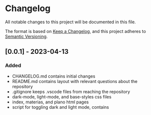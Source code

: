 # Changelog

All notable changes to this project will be documented in this file.

The format is based on [Keep a Changelog](https://keepachangelog.com/en/1.0.0/),
and this project adheres to [Semantic Versioning](https://semver.org/spec/v2.0.0.html).

<!-- 
Guiding Principles
  - Changelogs are for humans, not machines.
  - There should be an entry for every single version.
  - The same types of changes should be grouped.
  - Versions and sections should be linkable.
  - The latest version comes first.
  - The release date of each version is displayed.
  - Mention whether you follow Semantic Versioning.

Types of changes
  - Added - for new features.
  - Changed - for changes in existing functionality.
  - Deprecated - for soon-to-be removed features.
  - Removed - for now removed features.
  - Fixed - for any bug fixes.
  - Security - in case of vulnerabilities.

Template

## [0.0.0] - yyyy-mm-dd

### Change
- change 1
- change 2
- change 3
-->

## [0.0.1] - 2023-04-13

### Added
- CHANGELOG.md contains initial changes
- README.md contains layout with relevant questions about the repository
- .gitignore keeps .vscode files from reaching the repository
- dark-mode, light-mode, and base-styles css files
- index, materias, and plano html pages
- script for toggling dark and light mode, contains
